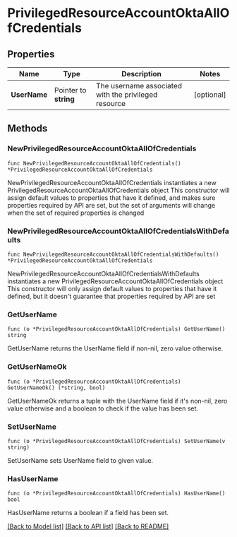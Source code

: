 # PrivilegedResourceAccountOktaAllOfCredentials

## Properties

Name | Type | Description | Notes
------------ | ------------- | ------------- | -------------
**UserName** | Pointer to **string** | The username associated with the privileged resource | [optional] 

## Methods

### NewPrivilegedResourceAccountOktaAllOfCredentials

`func NewPrivilegedResourceAccountOktaAllOfCredentials() *PrivilegedResourceAccountOktaAllOfCredentials`

NewPrivilegedResourceAccountOktaAllOfCredentials instantiates a new PrivilegedResourceAccountOktaAllOfCredentials object
This constructor will assign default values to properties that have it defined,
and makes sure properties required by API are set, but the set of arguments
will change when the set of required properties is changed

### NewPrivilegedResourceAccountOktaAllOfCredentialsWithDefaults

`func NewPrivilegedResourceAccountOktaAllOfCredentialsWithDefaults() *PrivilegedResourceAccountOktaAllOfCredentials`

NewPrivilegedResourceAccountOktaAllOfCredentialsWithDefaults instantiates a new PrivilegedResourceAccountOktaAllOfCredentials object
This constructor will only assign default values to properties that have it defined,
but it doesn't guarantee that properties required by API are set

### GetUserName

`func (o *PrivilegedResourceAccountOktaAllOfCredentials) GetUserName() string`

GetUserName returns the UserName field if non-nil, zero value otherwise.

### GetUserNameOk

`func (o *PrivilegedResourceAccountOktaAllOfCredentials) GetUserNameOk() (*string, bool)`

GetUserNameOk returns a tuple with the UserName field if it's non-nil, zero value otherwise
and a boolean to check if the value has been set.

### SetUserName

`func (o *PrivilegedResourceAccountOktaAllOfCredentials) SetUserName(v string)`

SetUserName sets UserName field to given value.

### HasUserName

`func (o *PrivilegedResourceAccountOktaAllOfCredentials) HasUserName() bool`

HasUserName returns a boolean if a field has been set.


[[Back to Model list]](../README.md#documentation-for-models) [[Back to API list]](../README.md#documentation-for-api-endpoints) [[Back to README]](../README.md)


